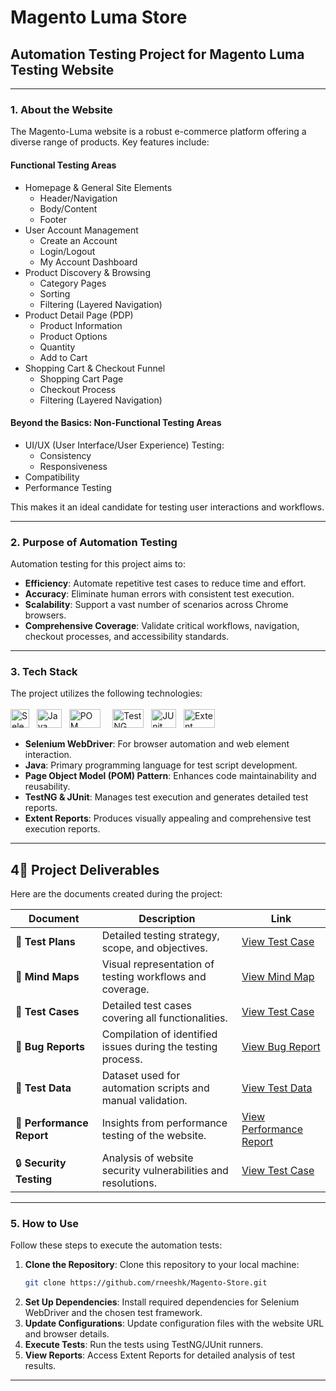 # Magento Luma Store

## Automation Testing Project for Magento Luma Testing Website

---

### 1. About the Website

The Magento-Luma website is a robust e-commerce platform offering a diverse range of products. Key features include:

#### Functional Testing Areas
* Homepage & General Site Elements
  * Header/Navigation
  * Body/Content
  * Footer
* User Account Management
  * Create an Account
  * Login/Logout
  * My Account Dashboard
* Product Discovery & Browsing
  * Category Pages
  * Sorting
  * Filtering (Layered Navigation)
* Product Detail Page (PDP)
  * Product Information
  * Product Options
  * Quantity
  * Add to Cart
* Shopping Cart & Checkout Funnel
  * Shopping Cart Page
  * Checkout Process
  * Filtering (Layered Navigation)

#### Beyond the Basics: Non-Functional Testing Areas
* UI/UX (User Interface/User Experience) Testing:
  * Consistency
  * Responsiveness
* Compatibility
* Performance Testing

This makes it an ideal candidate for testing user interactions and workflows.

---

### 2. Purpose of Automation Testing

Automation testing for this project aims to:

- **Efficiency**: Automate repetitive test cases to reduce time and effort.
- **Accuracy**: Eliminate human errors with consistent test execution.
- **Scalability**: Support a vast number of scenarios across Chrome browsers.
- **Comprehensive Coverage**: Validate critical workflows, navigation, checkout processes, and accessibility standards.

---

### 3. Tech Stack

The project utilizes the following technologies: <br><br>
<img src="https://upload.wikimedia.org/wikipedia/commons/d/d5/Selenium_Logo.png" alt="Selenium WebDriver" width="30" height="30"> &nbsp; <img src="https://1000logos.net/wp-content/uploads/2020/09/Java-Logo-640x400.png" alt="Java" width="40" height="30"> &nbsp; <img src="https://artoftesting.com/wp-content/uploads/2019/12/Page-Object-Model.jpg" alt="POM" width="50" height="30"> &nbsp; &nbsp; <img src="https://miro.medium.com/v2/resize:fit:1400/0*AOGgJbK7Y8_SlReC.png" alt="TestNG" width="50" height="30"> &nbsp; <img src="https://cdn.codegym.cc/images/article/b9c21dfa-bfed-469f-a6bf-89d84ba8e8dc/original.jpeg" alt="JUnit" width="40" height="30"> &nbsp; <img src="https://miro.medium.com/v2/resize:fit:1400/1*FdqSMPjuMS7eH06zYKp1wA.png" alt="Extent Report" width="50" height="30">
- **Selenium WebDriver**: For browser automation and web element interaction.
- **Java**: Primary programming language for test script development.
- **Page Object Model (POM) Pattern**: Enhances code maintainability and reusability.
- **TestNG & JUnit**: Manages test execution and generates detailed test reports.
- **Extent Reports**: Produces visually appealing and comprehensive test execution reports.

---

## 4📂 Project Deliverables  

Here are the documents created during the project:  

| **Document**            | **Description**                                                                | **Link**                                                                 |
|--------------------------|--------------------------------------------------------------------------------|--------------------------------------------------------------------------|
| 📝 **Test Plans**        | Detailed testing strategy, scope, and objectives.                              | <a href="https://www.notion.so/Automation-Test-Store-142d94f780e38083a704d4d831cbbb1c?pvs=4" target="_blank">View Test Case</a>                                                      |
| 🧠 **Mind Maps**         | Visual representation of testing workflows and coverage.                       | <a href="https://miro.com/app/board/uXjVLEOt4Kg=/?share_link_id=618908726823" target="_blank">View Mind Map</a>                                                      |
| 🧪 **Test Cases**        | Detailed test cases covering all functionalities.                              | <a href="https://www.notion.so/Automation-Test-Store-142d94f780e38083a704d4d831cbbb1c?pvs=4" target="_blank">View Test Case</a>                                                     |
| 🐞 **Bug Reports**       | Compilation of identified issues during the testing process.                   | <a href="https://www.notion.so/Bug-Report-142d94f780e3808ea99aee33b2fdc76f?pvs=4" target="_blank">View Bug Report</a>                                                    |
| 📑 **Test Data**         | Dataset used for automation scripts and manual validation.                     | <a href="https://docs.google.com/document/d/1_cJeFzovTgIyizHok6Y8RDQGqONaowbz/edit?usp=sharing&ouid=101846258135823370425&rtpof=true&sd=true" target="_blank">View Test Data</a>                                                      |
| 🚀 **Performance Report**| Insights from performance testing of the website.                              | <a href="https://drive.google.com/file/d/1OZ20JptVMV4nXxJp-Z1KCJWKasFdmibJ/view?usp=sharing" target="_blank">View Performance Report</a>                                             |
| 🔒 **Security Testing**  | Analysis of website security vulnerabilities and resolutions.                  | <a href="https://drive.google.com/drive/folders/1Ks1ux4M9wcEsTKn8SsVLFk-Ez99cgcJs?usp=sharing" target="_blank">View Test Case</a>                   

---

### 5. How to Use

Follow these steps to execute the automation tests:

1. **Clone the Repository**: Clone this repository to your local machine:
   ```bash
   git clone https://github.com/rneeshk/Magento-Store.git
   ```
2. **Set Up Dependencies**: Install required dependencies for Selenium WebDriver and the chosen test framework.
3. **Update Configurations**: Update configuration files with the website URL and browser details.
4. **Execute Tests**: Run the tests using TestNG/JUnit runners.
5. **View Reports**: Access Extent Reports for detailed analysis of test results.

---
